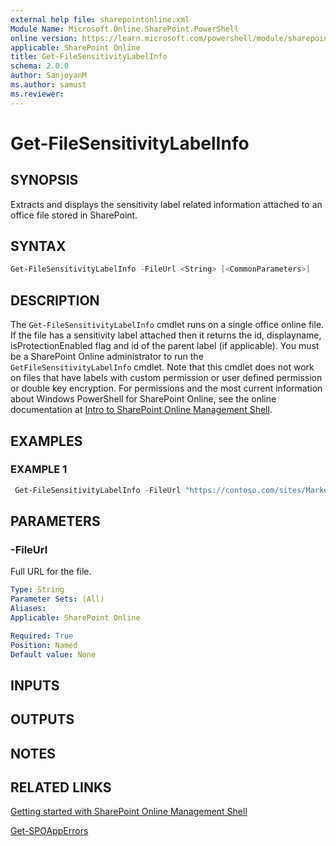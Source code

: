 ```yaml
---
external help file: sharepointonline.xml
Module Name: Microsoft.Online.SharePoint.PowerShell
online version: https://learn.microsoft.com/powershell/module/sharepoint-online/Get-FileSensitivityLabelInfo
applicable: SharePoint Online
title: Get-FileSensitivityLabelInfo
schema: 2.0.0
author: SanjoyanM
ms.author: samust
ms.reviewer:
---
```


# Get-FileSensitivityLabelInfo

## SYNOPSIS

Extracts and displays the sensitivity label related information attached to an office file stored in SharePoint.

## SYNTAX

```powershell
Get-FileSensitivityLabelInfo -FileUrl <String> [<CommonParameters>]
```

## DESCRIPTION

The `Get-FileSensitivityLabelInfo` cmdlet runs on a single office online file. If the file has a sensitivity label attached then it returns the id, displayname, isProtectionEnabled flag and id of the parent label (if applicable). You must be a SharePoint Online administrator to run the `GetFileSensitivityLabelInfo` cmdlet. Note that this cmdlet does not work on files that have labels with custom permission or user defined permission or double key encryption.
For permissions and the most current information about Windows PowerShell for SharePoint Online, see the online documentation at [Intro to SharePoint Online Management Shell](/powershell/sharepoint/sharepoint-online/introduction-sharepoint-online-management-shell).

## EXAMPLES

### EXAMPLE 1

```powershell
 Get-FileSensitivityLabelInfo -FileUrl "https://contoso.com/sites/Marketing/Shared Documents/Doc1.docx"
```

## PARAMETERS

### -FileUrl

Full URL for the file.

```yaml
Type: String
Parameter Sets: (All)
Aliases:
Applicable: SharePoint Online

Required: True
Position: Named
Default value: None
```

## INPUTS

## OUTPUTS

## NOTES

## RELATED LINKS

[Getting started with SharePoint Online Management Shell](/powershell/sharepoint/sharepoint-online/connect-sharepoint-online)

[Get-SPOAppErrors](Get-SPOAppErrors.md)
